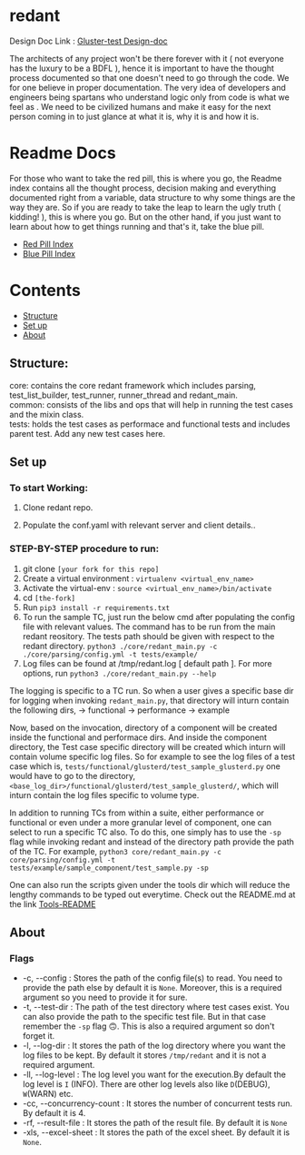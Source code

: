 # redant

Design Doc Link : [Gluster-test Design-doc](https://docs.google.com/document/d/1D8zUSmg-00ey711gsqvS6G9i_fGN2cE0EbG4u1TOsaQ/edit?usp=sharing)

The architects of any project won't be there forever with it 
( not everyone has the luxury to be a BDFL ), hence it is important to have 
the thought process documented so that one doesn't need to go through the code. 
We for one believe in proper documentation. The very idea of developers and 
engineers being spartans who understand logic only from code is what we feel as 
. We need to be civilized humans and make it easy for the next person coming 
in to just glance at what it is, why it is and how it is.

# Readme Docs
For those who want to take the red pill, this is where you go, the Readme index
contains all the thought process, decision making and everything documented 
right from a variable, data structure to why some things are the way they are.
So if you are ready to take the leap to learn the ugly truth ( kidding! ),
this is where you go. But on the other hand, if you just want to learn about
how to get things running and that's it, take the blue pill.

* [Red Pill Index](./docs/RPIndex.md)
* [Blue Pill Index](./docs/BPIndex.md)

# Contents
* [Structure](#structure)
* [Set up](#set-up)
* [About](#flags)

## Structure:

core: contains the core redant framework which includes parsing,
test_list_builder, test_runner, runner_thread and redant_main.<br>
common: consists of the libs and ops that will help in running the
test cases and the mixin class.<br>
tests: holds the test cases as performace and functional tests and includes
parent test. Add any new test cases here.<br>

## Set up

### To start Working:

1. Clone redant repo.

2. Populate the conf.yaml with relevant server and client details..


### STEP-BY-STEP procedure to run:
1. git clone `[your fork for this repo]`
2. Create a virtual environment : `virtualenv <virtual_env_name>`
3. Activate the virtual-env : `source <virtual_env_name>/bin/activate`
4. cd `[the-fork]`
5. Run `pip3 install -r requirements.txt`
6. To run the sample TC, just run the below cmd after populating the
config file with relevant values. The command has to be run from the main redant
reository. The tests path should be given with respect to the redant directory.
`python3 ./core/redant_main.py -c ./core/parsing/config.yml -t tests/example/`
7. Log files can be found at /tmp/redant.log [ default path ].
For more options, run `python3 ./core/redant_main.py --help`

The logging is specific to a TC run. So when a user gives a specific base dir
for logging when invoking `redant_main.py`, that directory will inturn
contain the following dirs,
 -> functional
 -> performance
 -> example

Now, based on the invocation, directory of a component will be created inside
the functional and performace dirs. And inside the component directory,
the Test case specific directory will be created which inturn will contain
volume specific log files.
So for example to see the log files of a test case which is,
`tests/functional/glusterd/test_sample_glusterd.py`
one would have to go to the directory,
`<base_log_dir>/functional/glusterd/test_sample_glusterd/`, which will inturn
contain the log files specific to volume type.

In addition to running TCs from within a suite, either performance or
functional or even under a more granular level of component, one can select to
run a specific TC also. To do this, one simply has to use the `-sp` flag while
invoking redant and instead of the directory path provide the path of the TC.
For example,
`python3 core/redant_main.py -c core/parsing/config.yml -t tests/example/sample_component/test_sample.py -sp`

One can also run the scripts given under the tools dir which will reduce the
lengthy commands to be typed out everytime. Check out the README.md at the link
[Tools-README](./tools/README.md)

## About

### Flags

* -c, --config : Stores the path of the config file(s) to read. You need to provide the path else by default it is `None`. Moreover, this is a required argument so you need to provide it for sure.
* -t, --test-dir : The path of the test directory where test cases exist. You can also provide the path to the specific test file. But in that case remember the `-sp` flag :upside_down_face:. This is also a required argument so don't forget it.
*   -l, --log-dir : It stores the path of the log directory where you want the log files to be kept. By default it stores `/tmp/redant` and it is not a required argument.
* -ll, --log-level : The log level you want for the execution.By default the log level is `I` (INFO). There are other log levels also like `D`(DEBUG), `W`(WARN) etc.
* -cc, --concurrency-count : It stores the number of concurrent tests run. By default it is 4.
* -rf, --result-file : It stores the path of the result file. By default it is `None`
* -xls, --excel-sheet : It stores the path of the excel sheet. By default it is `None`.
